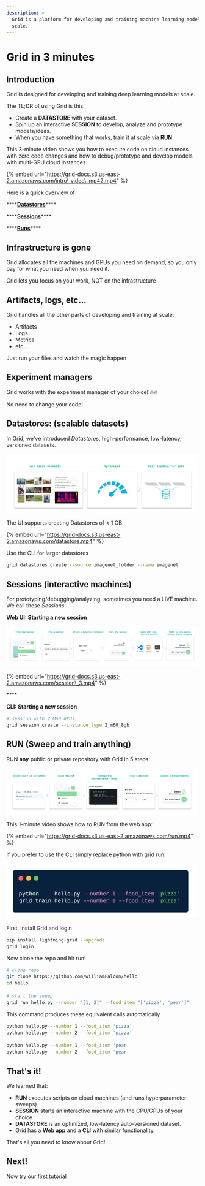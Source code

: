 ```yaml
---
description: >-
  Grid is a platform for developing and training machine learning models at
  scale.
---
```


# Grid in 3 minutes

## Introduction

Grid is designed for developing and training deep learning models at scale.

The TL;DR of using Grid is this:

* Create a **DATASTORE** with your dataset.
* Spin up an interactive **SESSION** to develop, analyze and prototype models/ideas.
* When you have something that works, train it at scale via **RUN.**

This 3-minute video shows you how to execute code on cloud instances with zero code changes and how to debug/prototype and develop models with multi-GPU cloud instances.

{% embed url="https://grid-docs.s3.us-east-2.amazonaws.com/intro\_video\_mp42.mp4" %}

Here is a quick overview of 

\*\*\*\*[**Datastores**](products/add-data-to-grid-datastores/#datastores-scalable-datasets)\*\*\*\*

\*\*\*\*[**Sessions**](products/sessions/#sessions)\*\*\*\*

\*\*\*\*[**Runs**](products/run-run-and-sweep-github-files/#runs)\*\*\*\*

## **Infrastructure is gone**

Grid allocates all the machines and GPUs you need on demand, so you only pay for what you need when you need it. 

Grid lets you focus on your work, NOT on the infrastructure

## Artifacts, logs, etc...

Grid handles all the other parts of developing and training at scale:

* Artifacts
* Logs
* Metrics
* etc...

Just run your files and watch the magic happen

## Experiment managers

Grid works with the experiment manager of your choice!!🔥🔥  

No need to change your code!

## Datastores: \(scalable datasets\)

In Grid, we've introduced _Datastores_, high-performance, low-latency, versioned datasets.

![](.gitbook/assets/jobs_2.jpg)

The UI supports creating Datastores of &lt; 1 GB

{% embed url="https://grid-docs.s3.us-east-2.amazonaws.com/datastore.mp4" %}

Use the CLI for larger datastores

```bash
grid datastores create --source imagenet_folder --name imagenet
```

## Sessions \(interactive machines\)

For prototyping/debugging/analyzing, sometimes you need a LIVE machine. We call these _Sessions_.

**Web UI: Starting a new session**

![](.gitbook/assets/session.jpg)

{% embed url="https://grid-docs.s3.us-east-2.amazonaws.com/session\_3.mp4" %}

\*\*\*\*

**CLI: Starting a new session**

```bash
# session with 2 M60 GPUs
grid session create --instance_type 2_m60_8gb
```

## **RUN \(Sweep and train anything\)**

RUN **any** public or private repository with Grid in 5 steps:

![](.gitbook/assets/exps.jpg)

This 1-minute video shows how to RUN from the web app:

{% embed url="https://grid-docs.s3.us-east-2.amazonaws.com/run.mp4" %}

If you prefer to use the CLI simply replace python with grid run.

![](.gitbook/assets/image%20%28119%29.png)

First, install Grid and login

```bash
pip install lightning-grid --upgrade
grid login
```

Now clone the repo and hit run!

```bash
# clone repo
git clone https://github.com/williamFalcon/hello
cd hello

# start the sweep
grid run hello.py --number "[1, 2]" --food_item "['pizza', 'pear']"
```

This command produces these equivalent calls automatically

```bash
python hello.py --number 1 --food_item 'pizza'
python hello.py --number 2 --food_item 'pizza'

python hello.py --number 1 --food_item 'pear'
python hello.py --number 2 --food_item 'pear'
```

## That's it!

We learned that:

* **RUN** executes scripts on cloud machines \(and runs hyperparameter sweeps\)
* **SESSION** starts an interactive machine with the CPU/GPUs of your choice
* **DATASTORE** is an optimized, low-latency auto-versioned dataset.
* Grid has a **Web app** and a **CLI** with similar functionality.

That's all you need to know about Grid!

## Next!

Now try our [first tutorial](start-here/typical-workflow-web-user.md)

